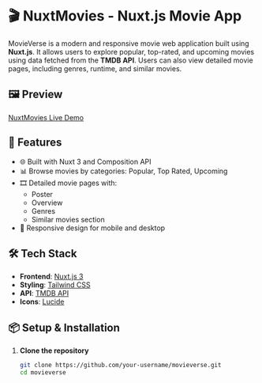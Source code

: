 # 🎬 NuxtMovies - Nuxt.js Movie App

MovieVerse is a modern and responsive movie web application built using **Nuxt.js**. It allows users to explore popular, top-rated, and upcoming movies using data fetched from the **TMDB API**. Users can also view detailed movie pages, including  genres, runtime, and similar movies.

## 🖼️ Preview

[NuxtMovies Live Demo](https://nommovieapp.vercel.app/)

## 🚀 Features

- 🌐 Built with Nuxt 3 and Composition API
- 📊 Browse movies by categories: Popular, Top Rated, Upcoming
- 🎞️ Detailed movie pages with:
  - Poster
  - Overview
  - Genres
  - Similar movies section
- 📱 Responsive design for mobile and desktop

## 🛠️ Tech Stack

- **Frontend**: [Nuxt.js 3](https://nuxt.com/)
- **Styling**: [Tailwind CSS](https://tailwindcss.com/)
- **API**: [TMDB API](https://www.themoviedb.org/)
- **Icons**: [Lucide](https://lucide.dev/)

## 📦 Setup & Installation

1. **Clone the repository**
   ```bash
   git clone https://github.com/your-username/movieverse.git
   cd movieverse
   ```
